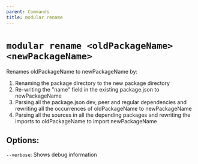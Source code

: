 ```yaml
---
parent: Commands
title: modular rename
---
```


# `modular rename <oldPackageName> <newPackageName>`

Renames oldPackageName to newPackageName by:

1. Renaming the package directory to the new package directory
2. Re-writing the "name" field in the existing package.json to newPackageName
3. Parsing all the package.json dev, peer and regular dependencies and rewriting
   all the occurrences of oldPackageName to newPackageName
4. Parsing all the sources in all the depending packages and rewriting the
   imports to oldPackageName to import newPackageName

## Options:

`--verbose`: Shows debug information
